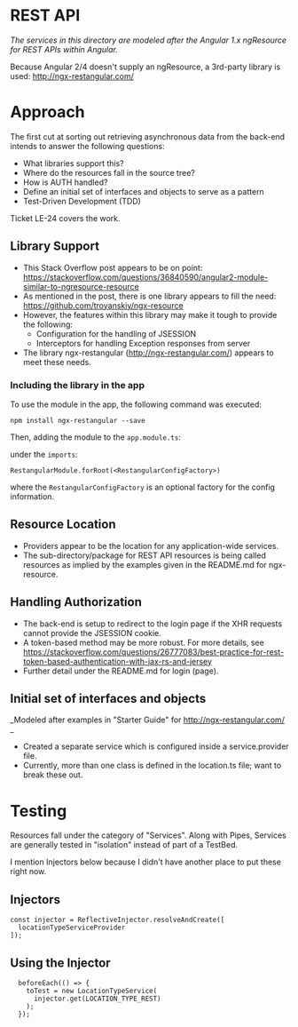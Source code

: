 # REST API
_The services in this directory are modeled after the Angular 1.x ngResource for REST APIs within Angular._

Because Angular 2/4 doesn't supply an ngResource, a 3rd-party library is used:
http://ngx-restangular.com/

# Approach
The first cut at sorting out retrieving asynchronous data from the back-end intends to answer the following questions:

- What libraries support this?
- Where do the resources fall in the source tree?
- How is AUTH handled?
- Define an initial set of interfaces and objects to serve as a pattern
- Test-Driven Development (TDD)

Ticket LE-24 covers the work.

## Library Support
- This Stack Overflow post appears to be on point: https://stackoverflow.com/questions/36840590/angular2-module-similar-to-ngresource-resource
- As mentioned in the post, there is one library appears to fill the need:
https://github.com/troyanskiy/ngx-resource
- However, the features within this library may make it tough to provide the following:
  - Configuration for the handling of JSESSION
  - Interceptors for handling Exception responses from server
- The library ngx-restangular (http://ngx-restangular.com/) appears to meet these needs.

### Including the library in the app
To use the module in the app, the following command was executed:

`npm install ngx-restangular --save`

Then, adding the module to the `app.module.ts`:

under the `imports`:

`RestangularModule.forRoot(<RestangularConfigFactory>)`

where the `RestangularConfigFactory` is an optional factory for the config
information.

## Resource Location
- Providers appear to be the location for any application-wide services.
- The sub-directory/package for REST API resources is being called resources 
as implied by the examples given in the README.md for ngx-resource.

## Handling Authorization
- The back-end is setup to redirect to the login page if the XHR requests 
cannot provide the JSESSION cookie.
- A token-based method may be more robust.  For more details, see 
https://stackoverflow.com/questions/26777083/best-practice-for-rest-token-based-authentication-with-jax-rs-and-jersey
- Further detail under the README.md for login (page).

## Initial set of interfaces and objects

_Modeled after examples in "Starter Guide" for http://ngx-restangular.com/ _

- Created a separate service which is configured inside a 
service.provider file.
- Currently, more than one class is defined in the location.ts file; 
want to break these out.


# Testing
Resources fall under the category of "Services". Along with Pipes, Services are generally
tested in "isolation" instead of part of a TestBed.

I mention Injectors below because I didn't have another place to put these right now.

## Injectors

    const injector = ReflectiveInjector.resolveAndCreate([
      locationTypeServiceProvider
    ]);
    
## Using the Injector

      beforeEach(() => {
        toTest = new LocationTypeService(
          injector.get(LOCATION_TYPE_REST)
        );
      });
